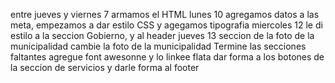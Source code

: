 entre jueves  y viernes 7 armamos el HTML
lunes 10 agregamos datos a las meta, empezamos a dar estilo CSS y agegamos tipografia
miercoles 12 le di estilo a la seccion Gobierno, y al header
jueves 13 seccion de la foto de la municipalidad
cambie la foto de la municipalidad
Termine las secciones faltantes
agregue font awesonne y lo linkee
flata dar forma a los botones de la seccion de servicios y darle forma al footer 